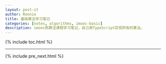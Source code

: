 ```yaml
---
layout: post-it
author: Ronnie
title: 基础算法学习笔记
categories: [notes, algorithms, imooc-basic]
description: imooc网算法课程学习笔记，自己用TypeScript实现所有的算法。
---
```


{% include toc.html %}

---

{% include pre_next.html %}
